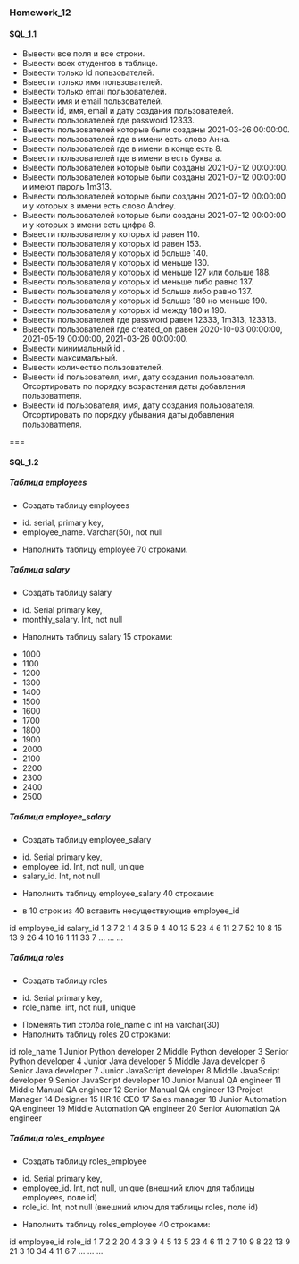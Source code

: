### Homework_12
#### SQL_1.1

* Вывести все поля и все строки.
* Вывести всех студентов в таблице.
* Вывести только Id пользователей.
* Вывести только имя пользователей.
* Вывести только email пользователей.
* Вывести имя и email пользователей.
* Вывести id, имя, email и дату создания пользователей.
* Вывести пользователей где password 12333.
* Вывести пользователей которые были созданы 2021-03-26 00:00:00.
* Вывести пользователей где в имени есть слово Анна.
* Вывести пользователей где в имени в конце есть 8.
* Вывести пользователей где в имени в есть буква а.
* Вывести пользователей которые были созданы 2021-07-12 00:00:00.
* Вывести пользователей которые были созданы 2021-07-12 00:00:00 и имеют пароль 1m313.
* Вывести пользователей которые были созданы 2021-07-12 00:00:00 и у которых в имени есть слово Andrey.
* Вывести пользователей которые были созданы 2021-07-12 00:00:00 и у которых в имени есть цифра 8.
* Вывести пользователя у которых id равен 110.
* Вывести пользователя у которых id равен 153.
* Вывести пользователя у которых id больше 140.
* Вывести пользователя у которых id меньше 130.
* Вывести пользователя у которых id меньше 127 или больше 188.
* Вывести пользователя у которых id меньше либо равно 137.
* Вывести пользователя у которых id больше либо равно 137.
* Вывести пользователя у которых id больше 180 но меньше 190.
* Вывести пользователя у которых id между 180 и 190.
* Вывести пользователей где password равен 12333, 1m313, 123313.
* Вывести пользователей где created_on равен 2020-10-03 00:00:00, 2021-05-19 00:00:00, 2021-03-26 00:00:00.
* Вывести минимальный id .
* Вывести максимальный.
* Вывести количество пользователей.
* Вывести id пользователя, имя, дату создания пользователя. Отсортировать по порядку возрастания даты добавления пользоватлеля.
* Вывести id пользователя, имя, дату создания пользователя. Отсортировать по порядку убывания даты добавления пользоватлеля.

===

#### SQL_1.2

##### Таблица employees

*	Создать таблицу employees
- id. serial,  primary key,
- employee_name. Varchar(50), not null
*	Наполнить таблицу employee 70 строками.

##### Таблица salary

*	Создать таблицу salary
- id. Serial  primary key,
- monthly_salary. Int, not null
*	Наполнить таблицу salary 15 строками:
- 1000
- 1100
- 1200
- 1300
- 1400
- 1500
- 1600
- 1700
- 1800
- 1900
- 2000
- 2100
- 2200
- 2300
- 2400
- 2500

##### Таблица employee_salary

*	Создать таблицу employee_salary
- id. Serial  primary key,
- employee_id. Int, not null, unique
- salary_id. Int, not null
*	Наполнить таблицу employee_salary 40 строками:
- в 10 строк из 40 вставить несуществующие employee_id

id	 employee_id	salary_id
1	      3	           7
2	      1	           4
3	      5	           9
4	      40           13
5	      23	       4
6	      11	       2
7	      52	       10
8	      15	       13
9	      26	       4
10	      16	       1
11	      33	       7
...	      ...	       ...

##### Таблица roles

*	Создать таблицу roles
- id. Serial  primary key,
- role_name. int, not null, unique
*	Поменять тип столба role_name с int на varchar(30)
*	Наполнить таблицу roles 20 строками:

id	role_name
1	Junior Python developer
2	Middle Python developer
3	Senior Python developer
4	Junior Java developer
5	Middle Java developer
6	Senior Java developer
7	Junior JavaScript developer
8	Middle JavaScript developer
9	Senior JavaScript developer
10	Junior Manual QA engineer
11	Middle Manual QA engineer
12	Senior Manual QA engineer
13	Project Manager
14	Designer
15	HR
16	CEO
17	Sales manager
18	Junior Automation QA engineer
19	Middle Automation QA engineer
20	Senior Automation QA engineer

##### Таблица roles_employee

*	Создать таблицу roles_employee
- id. Serial  primary key,
- employee_id. Int, not null, unique (внешний ключ для таблицы employees, поле id)
- role_id. Int, not null (внешний ключ для таблицы roles, поле id)
*	Наполнить таблицу roles_employee 40 строками:

id	 employee_id	role_id
1	      7	         2
2	      20	     4
3	      3	         9
4	      5	         13
5	      23         4
6	      11	     2
7	      10	     9
8	      22	     13
9	      21	     3
10	      34	     4
11	      6	         7
...	      ...	     ...


